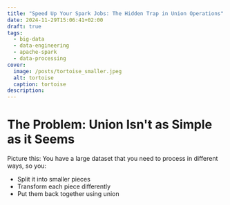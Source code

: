 ```yaml
---
title: "Speed Up Your Spark Jobs: The Hidden Trap in Union Operations"
date: 2024-11-29T15:06:41+02:00
draft: true
tags:
  - big-data
  - data-engineering
  - apache-spark
  - data-processing
cover:
  image: /posts/tortoise_smaller.jpeg
  alt: tortoise
  caption: tortoise
description:
---
```



# The Problem: Union Isn't as Simple as it Seems

Picture this: You have a large dataset that you need to process in different ways, so you:

- Split it into smaller pieces
- Transform each piece differently
- Put them back together using union

